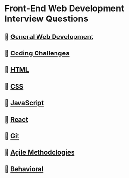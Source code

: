 # Front-End Web Development <br/> Interview Questions

## 🔷 [General Web Development](webdev.md)

## 🔷 [Coding Challenges](coding.md)

## 🔷 [HTML](html.md)

## 🔷 [CSS](css.md)

## 🔷 [JavaScript](javascript.md)

## 🔷 [React](react.md)

## 🔷 [Git](git.md)

## 🔷 [Agile Methodologies](agile.md)

## 🔷 [Behavioral](behavioral.md)
